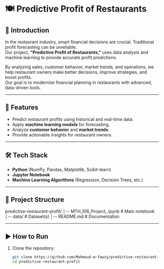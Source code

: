 # 🍽️ Predictive Profit of Restaurants

## 📌 Introduction
In the restaurant industry, smart financial decisions are crucial. Traditional profit forecasting can be unreliable.  
Our project, **"Predictive Profit of Restaurants,"** uses data analysis and machine learning to provide accurate profit predictions.  

By analyzing sales, customer behavior, market trends, and operations, we help restaurant owners make better decisions, improve strategies, and boost profits.  
Our goal is to modernize financial planning in restaurants with advanced, data-driven tools.  

---

## 🚀 Features
- Predict restaurant profits using historical and real-time data.  
- Apply **machine learning models** for forecasting.  
- Analyze **customer behavior** and **market trends**.  
- Provide actionable insights for restaurant owners.  

---

## 🛠️ Tech Stack
- **Python** (NumPy, Pandas, Matplotlib, Scikit-learn)  
- **Jupyter Notebook**  
- **Machine Learning Algorithms** (Regression, Decision Trees, etc.)  

---

## 📂 Project Structure

predictive-restaurant-profit/
│-- MTH_106_Project_.ipynb # Main notebook
│-- data/ # Dataset(s)
│-- README.md # Documentation

---

## ▶️ How to Run
1. Clone the repository:
   ```bash
   git clone https://github.com/Mahmoud-m-fawzy/predictive-restaurant-profit.git
   cd predictive-restaurant-profit
